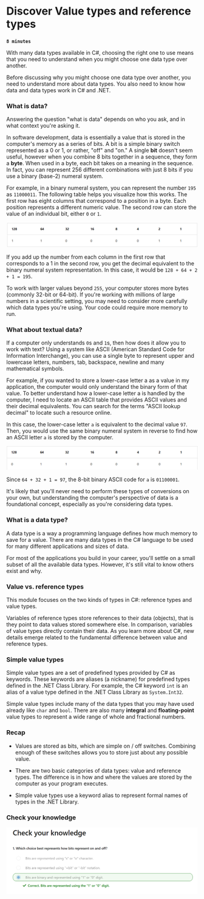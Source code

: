 # Discover Value types and reference types

**`8 minutes`**

With many data types available in C#, choosing the right one to use means that you need to understand when you might choose one data type over another.

Before discussing why you might choose one data type over another, you need to understand more about data types. You also need to know how data and data types work in C# and .NET.

### What is data?

Answering the question "what is data" depends on who you ask, and in what context you're asking it.

In software development, data is essentially a value that is stored in the computer's memory as a series of bits. A bit is a simple binary switch represented as a 0 or 1, or rather, "off" and "on." A single **bit** doesn't seem useful, however when you combine 8 bits together in a sequence, they form a **byte**. When used in a byte, each bit takes on a meaning in the sequence. In fact, you can represent 256 different combinations with just 8 bits if you use a binary (base-2) numeral system.

For example, in a binary numeral system, you can represent the number `195` as `11000011`. The following table helps you visualize how this works. The first row has eight columns that correspond to a position in a byte. Each position represents a different numeric value. The second row can store the value of an individual bit, either `0` or `1`.

![alt text](image.png)

If you add up the number from each column in the first row that corresponds to a 1 in the second row, you get the decimal equivalent to the binary numeral system representation. In this case, it would be `128 + 64 + 2 + 1 = 195`.

To work with larger values beyond `255`, your computer stores more bytes (commonly 32-bit or 64-bit). If you're working with millions of large numbers in a scientific setting, you may need to consider more carefully which data types you're using. Your code could require more memory to run.

### What about textual data?

If a computer only understands `0`s and `1`s, then how does it allow you to work with text? Using a system like ASCII (American Standard Code for Information Interchange), you can use a single byte to represent upper and lowercase letters, numbers, tab, backspace, newline and many mathematical symbols.

For example, if you wanted to store a lower-case letter a as a value in my application, the computer would only understand the binary form of that value. To better understand how a lower-case letter a is handled by the computer, I need to locate an ASCII table that provides ASCII values and their decimal equivalents. You can search for the terms "ASCII lookup decimal" to locate such a resource online.

In this case, the lower-case letter `a` is equivalent to the decimal value `97`. Then, you would use the same binary numeral system in reverse to find how an ASCII letter `a` is stored by the computer.


![alt text](image-1.png)

Since `64 + 32 + 1 = 97`, the 8-bit binary ASCII code for `a` is `01100001`.

It's likely that you'll never need to perform these types of conversions on your own, but understanding the computer's perspective of data is a foundational concept, especially as you're considering data types.

### What is a data type?

A data type is a way a programming language defines how much memory to save for a value. There are many data types in the C# language to be used for many different applications and sizes of data.

For most of the applications you build in your career, you'll settle on a small subset of all the available data types. However, it's still vital to know others exist and why.

### Value vs. reference types

This module focuses on the two kinds of types in C#: reference types and value types.

Variables of reference types store references to their data (objects), that is they point to data values stored somewhere else. In comparison, variables of value types directly contain their data. As you learn more about C#, new details emerge related to the fundamental difference between value and reference types.

### Simple value types

Simple value types are a set of predefined types provided by C# as keywords. These keywords are aliases (a nickname) for predefined types defined in the .NET Class Library. For example, the C# keyword `int` is an alias of a value type defined in the .NET Class Library as `System.Int32`.

Simple value types include many of the data types that you may have used already like `char` and `bool`. There are also many **integral** and **floating-point** value types to represent a wide range of whole and fractional numbers.

### Recap


- Values are stored as bits, which are simple on / off switches. Combining enough of these switches allows you to store just about any possible value.

- There are two basic categories of data types: value and reference types. The difference is in how and where the values are stored by the computer as your program executes.

- Simple value types use a keyword alias to represent formal names of types in the .NET Library.


### Check your knowledge

![alt text](image-2.png)

